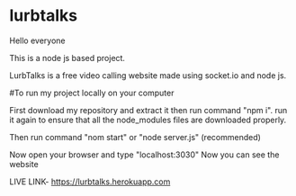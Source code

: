 # lurbtalks

Hello everyone

This is a node js based project.

LurbTalks is a free video calling website made using socket.io and node js.


#To run my project locally on your computer

First download my repository and extract it
then run command "npm i".
 run it again to ensure that all the node_modules files are downloaded properly.
 
 Then run command "nom start" or "node server.js" (recommended)
 
 Now open your browser and type "localhost:3030" 
 Now you can see the website
 

LIVE LINK-  https://lurbtalks.herokuapp.com
